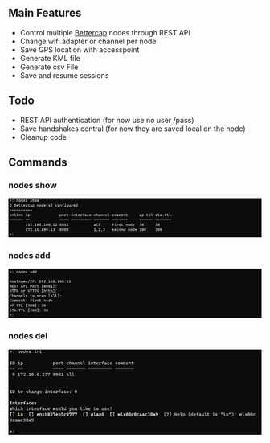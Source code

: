 ## Main Features
* Control multiple [Bettercap](https://github.com/bettercap/bettercap) nodes through REST API 
* Change wifi adapter or channel per node
* Save GPS location with accesspoint
* Generate KML file 
* Generate csv File
* Save and resume sessions

## Todo
* REST API authentication (for now use no user /pass)
* Save handshakes central (for now they are saved local on the node)
* Cleanup code


## Commands
### nodes show
![nodes show](https://github.com/MelroyB/PSBettercap/raw/main/screenshots/nodes_show.png)
### nodes add
![nodes add](https://github.com/MelroyB/PSBettercap/raw/main/screenshots/nodes_add.png)
### nodes del
![nodes del](https://github.com/MelroyB/PSBettercap/raw/main/screenshots/nodes_int.png)